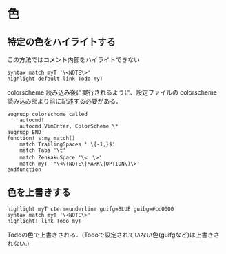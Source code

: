 # 色

## 特定の色をハイライトする

この方法ではコメント内部をハイライトできない

```vim
syntax match myT '\<NOTE\>'
highlight default link Todo myT
```

colorscheme 読み込み後に実行されるように、設定ファイルの colorscheme 読み込み部より前に記述する必要がある．

```vim
augruop colorschome_called
    autocmd!
    autocmd VimEnter, ColorScheme \*
augruop END
function! s:my_match()
    match TrailingSpaces ' \{-1,}$'
    match Tabs '\t'
    match ZenkakuSpace '\<　\>'
    match myT '"\<\(NOTE\|MARK\|OPTION\)\>'
endfunction
```

## 色を上書きする

```vim
highlight myT cterm=underline guifg=BLUE guibg=#cc0000
syntax match myT '\<NOTE\>'
highlight! link Todo myT
```

Todoの色で上書きされる．(Todoで設定されていない色(guifgなど)は上書きされない.)


